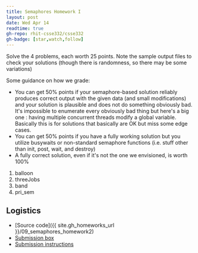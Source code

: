 ```yaml
---
title: Semaphores Homework I
layout: post
date: Wed Apr 14
readtime: true
gh-repo: rhit-csse332/csse332
gh-badge: [star,watch,follow]
---
```


Solve the 4 problems, each worth 25 points.  Note the sample output
files to check your solutions (though there is randomness, so there
may be some variations)

Some guidance on how we grade:

* You can get 50% points if your semaphore-based solution reliably
  produces correct output with the given data (and small modifications) 
  and your solution is plausible and does not do something obviously bad. 
  It's impossible to enumerate every obviously bad thing but here's a big 
  one : having multiple concurrent threads modify a global variable.  
  Basically this is for solutions that basically are OK but miss some edge
  cases.
* You can get 50% points if you have a fully working solution but
  you utilize busywaits or non-standard semaphore functions
  (i.e. stuff other than init, post, wait, and destroy)
* A fully correct solution, even if it's not the one we envisioned, is
  worth 100%

1. balloon
2. threeJobs
3. band
4. pri_sem

## Logistics
* [Source code]({{ site.gh_homeworks_url }}/09_semaphores_homework2)
* [Submission box](https://moodle.rose-hulman.edu/mod/assign/view.php?id=2708073)
* [Submission instructions](https://rhit-csse332.github.io/csse332ubmission_instructions/)
